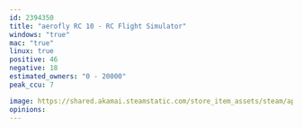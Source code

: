```yaml
---
id: 2394350
title: "aerofly RC 10 - RC Flight Simulator"
windows: "true"
mac: "true"
linux: true
positive: 46
negative: 18
estimated_owners: "0 - 20000"
peak_ccu: 7

image: https://shared.akamai.steamstatic.com/store_item_assets/steam/apps/2394350/header.jpg?t=1725004782
opinions:
---
```


